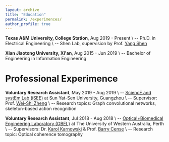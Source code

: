 ```yaml
---
layout: archive
title: "Education"
permalink: /experimences/
author_profile: true
---
```


**Texas A&M University, College Station**, Aug 2019 - Present \\
-- Ph.D. in Electrical Engineering \\
-- Shen Lab, supervision by Prof. [Yang Shen](https://shen-lab.github.io/)

**Xian Jiaotong University, Xi'an**, Aug 2015 - Jun 2019 \\
-- Bachelor of Engineering in Information Engineering

Professional Experimence
=====
**Voluntary Research Assistant**, May 2019 - Aug 2019 \\
-- [SciencE and systEm Lab (iSEE)](https://www.isee-ai.cn/) at Sun Yat-Sen University, Guangzhou \\
-- Supervisor: Prof. [Wei-Shi Zheng](https://www.isee-ai.cn/~zhwshi/) \\
-- Research topics: Graph convolutional networks, skeleton-based action recognition

**Voluntary Research Assistant**, Jul 2018 - Aug 2018 \\
-- [Optical+Biomedical Engineering Laboratory (OBEL)](http://obel.ee.uwa.edu.au/) at The University of Western Australia, Perth \\
-- Supervisors: Dr. [Karol Karnowski](https://scholar.google.com/citations?user=piE2NlMAAAAJ&hl=en&oi=ao) & Prof. [Barry Cense](https://scholar.google.com/citations?user=j88vA6YAAAAJ&hl=en&oi=ao) \\
-- Research topic: Optical coherence tomography

